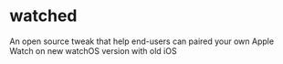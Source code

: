 # watched
An open source tweak that help end-users can paired your own Apple Watch on new watchOS version with old iOS
